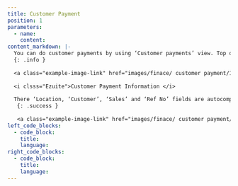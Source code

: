 ```yaml
---
title: Customer Payment
position: 1
parameters:
  - name:
    content:
content_markdown: |-
  You can do customer payments by using ‘Customer payments’ view. Top of the page, you can view advanced customers, total customer payment history and customer outstanding’s.  Through the smart table, you can get summary of the transaction and by clicking ‘View’ button you can get full details of the transaction. If you want to print payment, you have to click ‘Action’ button. By clicking ‘New Transaction’ you can add new customer information who have done payments.
  {: .info }
  
  <a class="example-image-link" href="images/finace/ customer payment/1.PNG" data-lightbox="example-1"><img class="example-image" src="images/finace/customer payment/1.PNG" data-lightbox="example-1" alt=""></a> 
  
  <i clsss="Ezuite">Customer Payment Information </i>
  
  There ‘Location, ‘Customer’, ‘Sales’ and ‘Ref No’ fields are autocompleted fields. Also you can mention here that the payment is done as cash, cheque, card or mobile payment. If it is cash payment you have to put cash amount into the ‘Cash’ field. If customer has done any advance payment, it will appear in ‘Total Advanced’ field. You can select payment method which you want by clicking ‘Cheque’, ‘Card’ and ‘Mobile’. And follow the procedure that mention in ‘Customer Advanced Information’, to fill those fields. 
   {: .success }
   
   <a class="example-image-link" href="images/finace/ customer payment/2.PNG" data-lightbox="example-1"><img class="example-image" src="images/finace/customer payment/2.PNG" data-lightbox="example-1" alt=""></a> 
left_code_blocks:
  - code_block:
    title:
    language:
right_code_blocks:
  - code_block:
    title:
    language:
---
```

